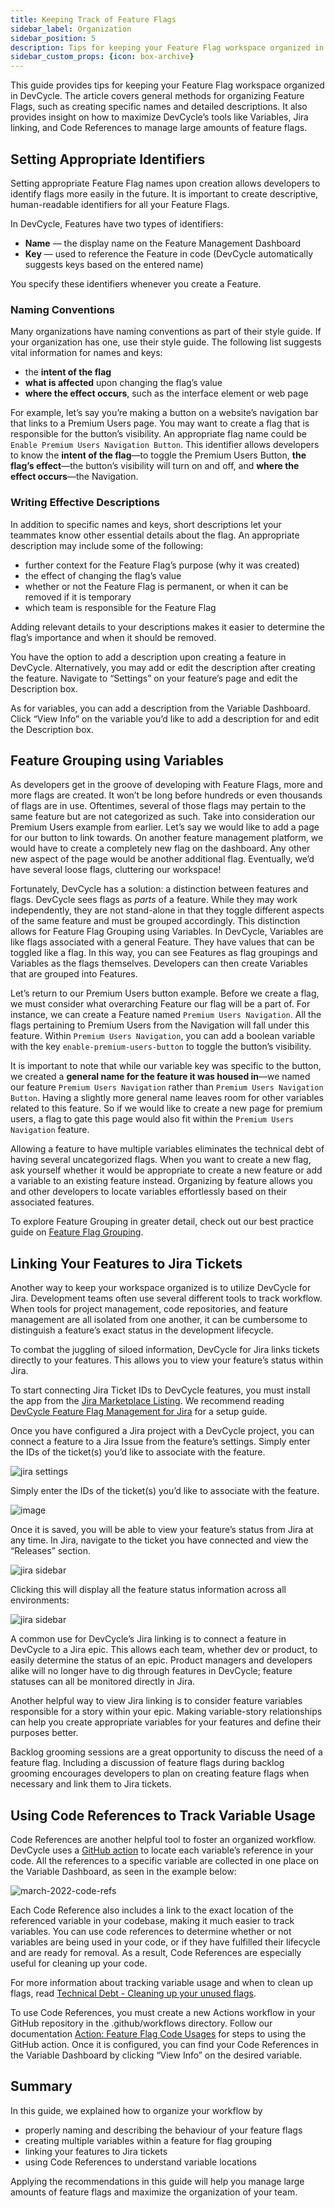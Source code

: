 ```yaml
---
title: Keeping Track of Feature Flags
sidebar_label: Organization
sidebar_position: 5
description: Tips for keeping your Feature Flag workspace organized in DevCycle
sidebar_custom_props: {icon: box-archive}
---
```


This guide provides tips for keeping your Feature Flag workspace organized in DevCycle. The article covers general methods for organizing Feature Flags, such as creating specific names and detailed descriptions. It also provides insight on how to maximize DevCycle’s tools like Variables, Jira linking, and Code References to manage large amounts of feature flags.

## Setting Appropriate Identifiers

Setting appropriate Feature Flag names upon creation allows developers to identify flags more easily in the future. It is important to create descriptive, human-readable identifiers for all your Feature Flags.

In DevCycle, Features have two types of identifiers:

- **Name** — the display name on the Feature Management Dashboard
- **Key** — used to reference the Feature in code (DevCycle automatically suggests keys based on the entered name)

You specify these identifiers whenever you create a Feature. 

### Naming Conventions

Many organizations have naming conventions as part of their style guide. If your organization has one, use their style guide. The following list suggests vital information for names and keys:

- the **intent of the flag**
- **what is affected** upon changing the flag’s value
- **where the effect occurs**, such as the interface element or web page

For example, let’s say you’re making a button on a website’s navigation bar that links to a Premium Users page. You may want to create a flag that is responsible for the button’s visibility. An appropriate flag name could be `Enable Premium Users Navigation Button`. This identifier allows developers to know the **intent of the flag**—to toggle the Premium Users Button, **the flag’s effect**—the button’s visibility will turn on and off, and **where the effect occurs**—the Navigation.

### Writing Effective Descriptions

In addition to specific names and keys, short descriptions let your teammates know other essential details about the flag. An appropriate description may include some of the following:

- further context for the Feature Flag’s purpose (why it was created)
- the effect of changing the flag’s value
- whether or not the Feature Flag is permanent, or when it can be removed if it is temporary
- which team is responsible for the Feature Flag

Adding relevant details to your descriptions makes it easier to determine the flag’s importance and when it should be removed.

You have the option to add a description upon creating a feature in DevCycle. Alternatively, you may add or edit the description after creating the feature. Navigate to “Settings” on your feature’s page and edit the Description box.

As for variables, you can add a description from the Variable Dashboard. Click “View Info” on the variable you’d like to add a description for and edit the Description box.

## Feature Grouping using Variables

As developers get in the groove of developing with Feature Flags, more and more flags are created. It won’t be long before hundreds or even thousands of flags are in use. Oftentimes, several of those flags may pertain to the same feature but are not categorized as such. Take into consideration our Premium Users example from earlier. Let’s say we would like to add a page for our button to link towards. On another feature management platform, we would have to create a completely new flag on the dashboard. Any other new aspect of the page would be another additional flag. Eventually, we’d have several loose flags, cluttering our workspace!

Fortunately, DevCycle has a solution: a distinction between features and flags. DevCycle sees flags as *parts* of a feature. While they may work independently, they are not stand-alone in that they toggle different aspects of the same feature and must be grouped accordingly. This distinction allows for Feature Flag Grouping using Variables. In DevCycle, Variables are like flags associated with a general Feature. They have values that can be toggled like a flag. In this way, you can see Features as flag groupings and Variables as the flags themselves. Developers can then create Variables that are grouped into Features.

Let’s return to our Premium Users button example. Before we create a flag, we must consider what overarching Feature our flag will be a part of. For instance, we can create a Feature named `Premium Users Navigation`. All the flags pertaining to Premium Users from the Navigation will fall under this feature. Within `Premium Users Navigation`, you can add a boolean variable with the key `enable-premium-users-button` to toggle the button’s visibility. 

It is important to note that while our variable key was specific to the button, we created a **general name for the feature it was housed in**—we named our feature `Premium Users Navigation` rather than `Premium Users Navigation Button`. Having a slightly more general name leaves room for other variables related to this feature. So if we would like to create a new page for premium users, a flag to gate this page would also fit within the `Premium Users Navigation` feature. 

Allowing a feature to have multiple variables eliminates the technical debt of having several uncategorized flags. When you want to create a new flag, ask yourself whether it would be appropriate to create a new feature or add a variable to an existing feature instead. Organizing by feature allows you and other developers to locate variables effortlessly based on their associated features.

To explore Feature Grouping in greater detail, check out our best practice guide on [Feature Flag Grouping](/best-practices/feature-grouping).

## Linking Your Features to Jira Tickets

Another way to keep your workspace organized is to utilize DevCycle for Jira. Development teams often use several different tools to track workflow. When tools for project management, code repositories, and feature management are all isolated from one another, it can be cumbersome to distinguish a feature’s exact status in the development lifecycle.

To combat the juggling of siloed information, DevCycle for Jira links tickets directly to your features. This allows you to view your feature’s status within Jira. 

To start connecting Jira Ticket IDs to DevCycle features, you must install the app from the [Jira Marketplace Listing](https://marketplace.atlassian.com/apps/1227643/devcycle-feature-flag-management-for-jira). We recommend reading [DevCycle Feature Flag Management for Jira](/integrations/Jira/jira-integration) for a setup guide.

Once you have configured a Jira project with a DevCycle project, you can connect a feature to a Jira Issue from the feature’s settings. Simply enter the IDs of the ticket(s) you’d like to associate with the feature.

![jira settings](/feb-2022-jira-settings.png)

Simply enter the IDs of the ticket(s) you’d like to associate with the feature. 

![image](/feb-2022-jira-ids-entered.png)

Once it is saved, you will be able to view your feature’s status from Jira at any time. In Jira, navigate to the ticket you have connected and view the “Releases” section. 

![jira sidebar](/feb-2022-within-jira.png)

Clicking this will display all the feature status information across all environments:

![jira sidebar](/feb-2022-jira-example.png)

A common use for DevCycle’s Jira linking is to connect a feature in DevCycle to a Jira epic. This allows each team, whether dev or product, to easily determine the status of an epic. Product managers and developers alike will no longer have to dig through features in DevCycle; feature statuses can all be monitored directly in Jira. 

Another helpful way to view Jira linking is to consider feature variables responsible for a story within your epic. Making variable-story relationships can help you create appropriate variables for your features and define their purposes better.

Backlog grooming sessions are a great opportunity to discuss the need of a feature flag. Including a discussion of feature flags during backlog grooming encourages developers to plan on creating feature flags when necessary and link them to Jira tickets.

## Using Code References to Track Variable Usage

Code References are another helpful tool to foster an organized workflow. DevCycle uses a [GitHub action](/integrations/github/gh-feature-usage-action) to locate each variable’s reference in your code. All the references to a specific variable are collected in one place on the Variable Dashboard, as seen in the example below:

![march-2022-code-refs](/march-2022-code-refs.png)

Each Code Reference also includes a link to the exact location of the referenced variable in your codebase, making it much easier to track variables. You can use code references to determine whether or not variables are being used in your code, or if they have fulfilled their lifecycle and are ready for removal. As a result, Code References are especially useful for cleaning up your code. 

For more information about tracking variable usage and when to clean up flags, read [Technical Debt - Cleaning up your unused flags](/best-practices/feature-flag-cleanup).

To use Code References, you must create a new Actions workflow in your GitHub repository in the .github/workflows directory. Follow our documentation [Action: Feature Flag Code Usages](/integrations/github/gh-feature-usage-action) for steps to using the GitHub action. Once it is configured, you can find your Code References in the Variable Dashboard by clicking “View Info” on the desired variable.

## Summary

In this guide, we explained how to organize your workflow by 

- properly naming and describing the behaviour of your feature flags
- creating multiple variables within a feature for flag grouping
- linking your features to Jira tickets
- using Code References to understand variable locations

Applying the recommendations in this guide will help you manage large amounts of feature flags and maximize the organization of your team.